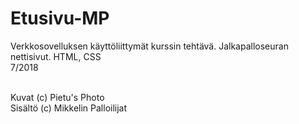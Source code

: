 # Etusivu-MP
Verkkosovelluksen käyttöliittymät kurssin tehtävä. Jalkapalloseuran nettisivut. HTML, CSS <br />
7/2018 <br /><br />

Kuvat (c) Pietu's Photo <br />
Sisältö (c) Mikkelin Palloilijat
